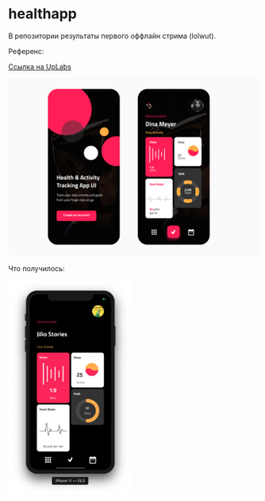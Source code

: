 # healthapp

В репозитории результаты первого оффлайн стрима (lolwut).

Референс:

[Ссылка на UpLabs](https://www.uplabs.com/posts/fitness-gym-app-ui-design-concept)

<img src="random/reference.jpg" width="600">

Что получилось:

<img src="random/result.png" width="250">
